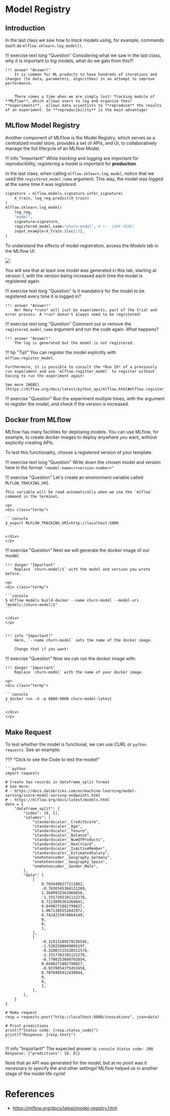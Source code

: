 # Model Registry

## Introduction

In the last class we saw how to *track* models using, for example, commands such as `mlflow.sklearn.log_model()`.

!!! exercise text long "Question"
    Considering what we saw in the last class, why it is important to *log* models, what do we gain from this?!

    !!! answer "Answer!"
        It is common for ML products to have hundreds of iterations and changes (to data, parameters, algorithms) in an attempt to improve performance.


        There comes a time when we are simply lost! Tracking module of **MLFlow**, which allows users to log and organize their **experiments**,  allows data scientists to **reproduce** the results of an experiment. So **reproducibility** is the main advantage!

## MLflow Model Registry

Another component of MLFlow is the Model Registry, which serves as a centralized model store, provides a set of APIs, and UI, to collaboratively manage the full lifecycle of an MLflow Model.

!!! info "Important!"
    While *tracking* and *logging* are important for reproducibility, *registering* a model is important for **production**.

In the last class, when calling `mlflow.sklearn.log_model`, notice that we used the `registered_model_name` argument. This way, the model was *logged* at the same time it was *registered*.

```python
signature = mlflow.models.signature.infer_signature(
    X_train, log_reg.predict(X_train)
)
mlflow.sklearn.log_model(
    log_reg,
    "model",
    signature=signature,
    registered_model_name="churn-model", # <-- LOOK HERE!
    input_example=X_train.iloc[:3],
)
```

To understand the effects of model registration, access the *Models* tab in the MLflow UI.

![](mlflow_models.png)

You will see that at least one model was generated in this tab, starting at version 1, with the version being increased each time the model is registered again.

!!! exercise text long "Question"
    Is it mandatory for the model to be registered every time it is logged in?

    !!! answer "Answer!"
        No! Many *runs* will just be experiments, part of the trial and error process. A *run* doesn't always need to be registered!

!!! exercise text long "Question"
    Comment out or remove the `registered_model_name` argument and run the code again. What happens?

    !!! answer "Answer!"
        The log is generated but the model is not registered.

!!! tip "Tip!"
    You can register the model explicitly with `mlflow.register_model`.

    Furthermore, it is possible to consult the *Run ID* of a previously run experiment and use `mlflow.register_model` to register without having to run the experiment again!

    See more [HERE](https://mlflow.org/docs/latest/python_api/mlflow.html#mlflow.register_model)

!!! exercise "Question"
    Run the experiment multiple times, with the argument to register the model, and check if the version is increased.

## Docker from MLflow

MLflow has many facilities for deploying models. You can use MLflow, for example, to create docker images to deploy anywhere you want, without explicitly creating APIs.

To test this functionality, choose a registered version of your template.

!!! exercise text long "Question"
    Write down the chosen model and version here in the format `"<model-name>/<version-number>"`

!!! exercise "Question"
    Let's create an environment variable called `MLFLOW_TRACKING_URI`.
    
    This variable will be read automatically when we use the `mlflow` command in the terminal.

    <p>
    <div class="termy">

    ```console
    $ export MLFLOW_TRACKING_URI=http://localhost:5000
    ```

    </div>
    </p>

!!! exercise "Question"
    Next we will generate the docker image of our model.

    !!! danger "Important"
        Replace `churn-model/1` with the model and version you wrote before.

    <p>
    <div class="termy">

    ```console
    $ mlflow models build-docker --name churn-model --model-uri "models:/churn-model/1"
    ```

    </div>
    </p>


    !!! info "Important!"
        Here, `--name churn-model` sets the name of the docker image.

        Change that if you want!

!!! exercise "Question"
    Now we can run the docker image with:

    !!! danger "Important"
        Replace `churn-model` with the name of your docker image.

    <p>
    <div class="termy">

    ```console
    $ docker run -d -p 8080:8080 churn-model:latest
    ```

    </div>
    </p>

## Make Request

To test whether the model is functional, we can use *CURL* or `python requests`. See an example:

??? "Click to see the Code to test the model!"

    ```python
    import requests

    # Create two records in dataframe_split format
    # See more:
    # - https://docs.databricks.com/en/machine-learning/model-serving/score-model-serving-endpoints.html
    # - https://mlflow.org/docs/latest/models.html
    data = {
        "dataframe_split": {
            "index": [0, 1],
            "columns": [
                "standardscaler__CreditScore",
                "standardscaler__Age",
                "standardscaler__Tenure",
                "standardscaler__Balance",
                "standardscaler__NumOfProducts",
                "standardscaler__HasCrCard",
                "standardscaler__IsActiveMember",
                "standardscaler__EstimatedSalary",
                "onehotencoder__Geography_Germany",
                "onehotencoder__Geography_Spain",
                "onehotencoder__Gender_Male",
            ],
            "data": [
                [
                    0.7034400277211882,
                    -0.7630345384131269,
                    1.3849932562860656,
                    -1.3317392101122278,
                    0.7223895363269841,
                    0.6490271882799827,
                    1.0671385552841972,
                    0.7424225974664149,
                    0,
                    0,
                    1,
                ],
                [
                    -0.31813189579236545,
                    -1.5202590849095197,
                    -0.32807215528511574,
                    -1.3317392101122278,
                    -0.7700253680702854,
                    0.6490271882799827,
                    -0.9370854375453458,
                    0.7870485912430844,
                    0,
                    0,
                    1,
                ],
            ],
        }
    }

    # Make request
    resp = requests.post("http://localhost:8080/invocations", json=data)

    # Print predictions
    print(f"Status code: {resp.status_code}")
    print(f"Response: {resp.text}")
    ```

!!! info "Important!"
    The expected answer is:
    ```console
    Status code: 200
    Response: {"predictions": [0, 0]}
    ```

Note that an API was generated for the model, but at no point was it necessary to specify the  and other settings! MLflow helped us in another stage of the model life cycle!

# References
- https://mlflow.org/docs/latest/model-registry.html